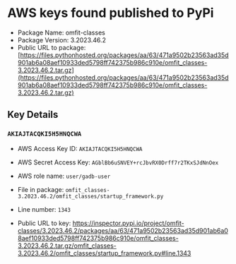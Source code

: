 # AWS keys found published to PyPi

* Package Name: omfit-classes
* Package Version: 3.2023.46.2
* Public URL to package: [https://files.pythonhosted.org/packages/aa/63/471a9502b23563ad35d901ab6a08aef10933ded5798ff742375b986c910e/omfit_classes-3.2023.46.2.tar.gz](https://files.pythonhosted.org/packages/aa/63/471a9502b23563ad35d901ab6a08aef10933ded5798ff742375b986c910e/omfit_classes-3.2023.46.2.tar.gz)

## Key Details

### `AKIAJTACQKI5H5HNQCWA`

* AWS Access Key ID: `AKIAJTACQKI5H5HNQCWA`
* AWS Secret Access Key: `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` 
* AWS role name: `user/gadb-user`
* File in package: `omfit_classes-3.2023.46.2/omfit_classes/startup_framework.py`
* Line number: `1343`

* Public URL to key: https://inspector.pypi.io/project/omfit-classes/3.2023.46.2/packages/aa/63/471a9502b23563ad35d901ab6a08aef10933ded5798ff742375b986c910e/omfit_classes-3.2023.46.2.tar.gz/omfit_classes-3.2023.46.2/omfit_classes/startup_framework.py#line.1343


